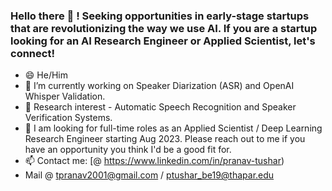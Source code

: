 ### Hello there 👋 ! Seeking opportunities in early-stage startups that are revolutionizing the way we use AI. If you are a startup looking for an AI Research Engineer or Applied Scientist, let's connect!


- 😄 He/Him
- 🔭 I’m currently working on Speaker Diarization (ASR) and OpenAI Whisper Validation. 
- 👯 Research interest - Automatic Speech Recognition and Speaker Verification Systems. 
- 💬 I am looking for full-time roles as an Applied Scientist / Deep Learning Research Engineer starting Aug 2023. Please reach out to me if you have an opportunity you think I'd be a good fit for. 
- 📫 Contact me: [@ https://www.linkedin.com/in/pranav-tushar)
- Mail @ tpranav2001@gmail.com / ptushar_be19@thapar.edu


<!-- 
#### Skills 

<!-- <img src="https://img.icons8.com/color/48/000000/c-programming.png"/>   C 
<img src="https://img.icons8.com/color/48/000000/c-plus-plus-logo.png"/>  C++  -->
<!-- <img src="https://img.icons8.com/color/48/000000/python--v2.png"/>  python -->
<!-- 

## GitHub Stats
![GitHub stats](https://github-readme-stats.vercel.app/api?username=pranavtushar&show_icons=truee&theme=radical)  
 -->

<!-- 

